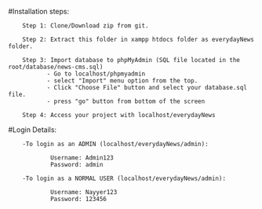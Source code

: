 #Installation steps:
        
        Step 1: Clone/Download zip from git.

        Step 2: Extract this folder in xampp htdocs folder as everydayNews folder.

        Step 3: Import database to phpMyAdmin (SQL file located in the root/database/news-cms.sql)
               - Go to localhost/phpmyadmin
               - select "Import" menu option from the top.
               - Click "Choose File" button and select your database.sql file.
               - press "go" button from bottom of the screen

        Step 4: Access your project with localhost/everydayNews

#Login Details:

        -To login as an ADMIN (localhost/everydayNews/admin):

                Username: Admin123
                Password: admin

        -To login as a NORMAL USER (localhost/everydayNews/admin):

                Username: Nayyer123
                Password: 123456
